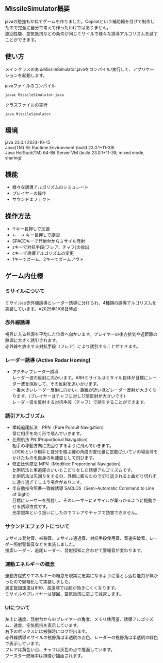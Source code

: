 
## MissileSimulator概要
javaの勉強もかねてゲームを作りました。Copilotという補助輪を付けて制作したので完全に自分で考えて作ったわけではありません。<br>
旋回性能、空気抵抗などの条件が同じミサイルで様々な誘導アルゴリズムを試すことができます。<br>

## 使い方
メインクラスのあるMissileSimulator.javaをコンパイル/実行して、アプリケーションを起動します。

javaファイルのコンパイル
```sh
javac MissileSimulator.java
```
クラスファイルの実行
```sh
java MissileSimulator
```

## 環境
java 23.0.1 2024-10-15<br>
Java(TM) SE Runtime Environment (build 23.0.1+11-39)<br>
Java HotSpot(TM) 64-Bit Server VM (build 23.0.1+11-39, mixed mode, sharing)<br>

## 機能
- 様々な誘導アルゴリズムのシミュレート<br>
- プレイヤーの操作<br>
- サウンドエフェクト<br>

## 操作方法
- ↑キー長押しで加速<br>
- ←　→ キー長押しで旋回<br>
- SPACEキーで発射台からミサイル発射<br>
- zキーで対抗手段(フレア、チャフ)の放出<br>
- cキーで誘導アルゴリズムの変更<br>
- 1キーでズーム、2キーでズームアウト<br>

## ゲーム内仕様
### ミサイルについて
ミサイルは赤外線誘導とレーダー誘導に分けられ、4種類の誘導アルゴリズムを実装しています。※2025年1/08日時点<br>

### 赤外線誘導
視界に入る熱源を平均した位置へ向かいます。プレイヤーの後方排気や近距離の熱源に大きく誘引されます。<br>
赤外線を放出する対抗手段（フレア）により誘引することができます。<br>

### レーダー誘導 (Active Radar Homing)
- アクティブレーダー誘導<br>
レーダー波の反射に向かいます。ARHミサイルはミサイル自体が目標にレーダー波を照射して、その反射を追いかけます。<br>
一番大きいレーダー反射に向かい、距離が近いほどレーダー反射が大きくなります。(プレイヤーはチャフに対し1.1倍反射が大きいです)<br>
レーダー波を反射する対抗手段（チャフ）で誘引することができます。<br>

### 誘引アルゴリズム
- 単純追尾航法　PPN（Pure Pursuit Navigation）<br>
常に相手を向く形で飛んでいきます。<br>
- 比例航法 PN (Proportional Navigation) <br>
相手の移動方向に先回りするように飛んでいきます。<br>
LOS角という相手と自分を結ぶ線の角度の変化量に定数(たいていの場合3)をかけたものを自身の角速度として飛びます。<br>
- 修正比例航法 MPN（Modified Proportional Navigation）<br>
比例航法と単追尾のいいとこどりをした誘導アルゴリズムです。<br>
比例航法は先回りをする分、外側に膨らむので切り返されると曲がり切れずに通り過ぎてしまう場合があります。<br>
- 半自動指令照準一致線誘導 SACLOS（Semi-Automatic Command to Line of Sight）<br>
目標にレーザーを照射し、そのレーザーにミサイルが乗っかるように機動させる誘導方式です。<br>
光学照準という扱いにしたのでフレアやチャフで妨害できません。<br>

### サウンドエフェクトについて
ミサイル発射音、被弾音、ミサイル通過音、対抗手段使用音、音速突破音、レーダー照射警報音などを実装しました。<br>
捜索レーダー、追尾レーダー、発射探知に合わせて警報音が変わります。<br>

### 運動エネルギーの概念
運動方程式やエネルギーの概念を現実に忠実になるように落とし込む能力が無かったので簡略化して実装しました。<br>
適正旋回速度は800、高速域では舵が効きにくくなります。<br>
ミサイルやプレイヤーは旋回、空気抵抗に応じて減速します。<br>

### UIについて
左上に速度、発射台からのプレイヤーの角度、メモリ使用量、誘導アルゴリズム、速度、空気抵抗を表示しています。<br>
右下のボックスには被弾時にログが出ます。<br>
赤外線誘導ミサイルの視野角は半透明の赤色、レーダーの視野角は半透明の緑色で表示しています。<br>
フレアは黄色い点、チャフは灰色の点で描画しています。<br>
ブースター燃焼中は排煙が描画されます。<br>
